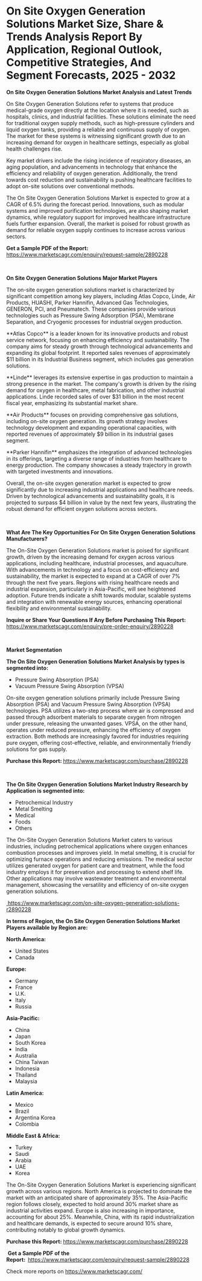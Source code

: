 <p><h1>On Site Oxygen Generation Solutions Market Size, Share & Trends Analysis Report By Application, Regional Outlook, Competitive Strategies, And Segment Forecasts, 2025 - 2032</h1></p><p><strong>On Site Oxygen Generation Solutions Market Analysis and Latest Trends</strong></p>
<p><p>On Site Oxygen Generation Solutions refer to systems that produce medical-grade oxygen directly at the location where it is needed, such as hospitals, clinics, and industrial facilities. These solutions eliminate the need for traditional oxygen supply methods, such as high-pressure cylinders and liquid oxygen tanks, providing a reliable and continuous supply of oxygen. The market for these systems is witnessing significant growth due to an increasing demand for oxygen in healthcare settings, especially as global health challenges rise.</p><p>Key market drivers include the rising incidence of respiratory diseases, an aging population, and advancements in technology that enhance the efficiency and reliability of oxygen generation. Additionally, the trend towards cost reduction and sustainability is pushing healthcare facilities to adopt on-site solutions over conventional methods.</p><p>The On Site Oxygen Generation Solutions Market is expected to grow at a CAGR of 6.5% during the forecast period. Innovations, such as modular systems and improved purification technologies, are also shaping market dynamics, while regulatory support for improved healthcare infrastructure fuels further expansion. Overall, the market is poised for robust growth as demand for reliable oxygen supply continues to increase across various sectors.</p></p>
<p><strong>Get a Sample PDF of the Report:&nbsp;</strong> <a href="https://www.marketscagr.com/enquiry/request-sample/2890228?utm_campaign=3122&utm_medium=2&utm_source=Github&utm_content=ia&utm_term=14032025&utm_id=on-site-oxygen-generation-solutions">https://www.marketscagr.com/enquiry/request-sample/2890228</a></p>
<p>&nbsp;</p>
<p><strong>On Site Oxygen Generation Solutions Major Market Players</strong></p>
<p><p>The on-site oxygen generation solutions market is characterized by significant competition among key players, including Atlas Copco, Linde, Air Products, HUASHI, Parker Hannifin, Advanced Gas Technologies, GENERON, PCI, and Pneumatech. These companies provide various technologies such as Pressure Swing Adsorption (PSA), Membrane Separation, and Cryogenic processes for industrial oxygen production.</p><p>**Atlas Copco** is a leader known for its innovative products and robust service network, focusing on enhancing efficiency and sustainability. The company aims for steady growth through technological advancements and expanding its global footprint. It reported sales revenues of approximately $11 billion in its Industrial Business segment, which includes gas generation solutions.</p><p>**Linde** leverages its extensive expertise in gas production to maintain a strong presence in the market. The company's growth is driven by the rising demand for oxygen in healthcare, metal fabrication, and other industrial applications. Linde recorded sales of over $31 billion in the most recent fiscal year, emphasizing its substantial market share.</p><p>**Air Products** focuses on providing comprehensive gas solutions, including on-site oxygen generation. Its growth strategy involves technology development and expanding operational capacities, with reported revenues of approximately $9 billion in its industrial gases segment.</p><p>**Parker Hannifin** emphasizes the integration of advanced technologies in its offerings, targeting a diverse range of industries from healthcare to energy production. The company showcases a steady trajectory in growth with targeted investments and innovations.</p><p>Overall, the on-site oxygen generation market is expected to grow significantly due to increasing industrial applications and healthcare needs. Driven by technological advancements and sustainability goals, it is projected to surpass $4 billion in value by the next few years, illustrating the robust demand for efficient oxygen solutions across sectors.</p></p>
<p>&nbsp;</p>
<p><strong>What Are The Key Opportunities For On Site Oxygen Generation Solutions Manufacturers?</strong></p>
<p><p>The On-Site Oxygen Generation Solutions market is poised for significant growth, driven by the increasing demand for oxygen across various applications, including healthcare, industrial processes, and aquaculture. With advancements in technology and a focus on cost-efficiency and sustainability, the market is expected to expand at a CAGR of over 7% through the next five years. Regions with rising healthcare needs and industrial expansion, particularly in Asia-Pacific, will see heightened adoption. Future trends indicate a shift towards modular, scalable systems and integration with renewable energy sources, enhancing operational flexibility and environmental sustainability.</p></p>
<p><strong>Inquire or Share Your Questions If Any Before Purchasing This Report:</strong> <a href="https://www.marketscagr.com/enquiry/pre-order-enquiry/2890228?utm_campaign=3122&utm_medium=2&utm_source=Github&utm_content=ia&utm_term=14032025&utm_id=on-site-oxygen-generation-solutions">https://www.marketscagr.com/enquiry/pre-order-enquiry/2890228</a></p>
<p>&nbsp;</p>
<p><strong>Market Segmentation</strong></p>
<p><strong>The On Site Oxygen Generation Solutions Market Analysis by types is segmented into:</strong></p>
<p><ul><li>Pressure Swing Absorption (PSA)</li><li>Vacuum Pressure Swing Absorption (VPSA)</li></ul></p>
<p><p>On-site oxygen generation solutions primarily include Pressure Swing Absorption (PSA) and Vacuum Pressure Swing Absorption (VPSA) technologies. PSA utilizes a two-step process where air is compressed and passed through adsorbent materials to separate oxygen from nitrogen under pressure, releasing the unwanted gases. VPSA, on the other hand, operates under reduced pressure, enhancing the efficiency of oxygen extraction. Both methods are increasingly favored for industries requiring pure oxygen, offering cost-effective, reliable, and environmentally friendly solutions for gas supply.</p></p>
<p><strong>Purchase this Report:&nbsp;</strong><a href="https://www.marketscagr.com/purchase/2890228?utm_campaign=3122&utm_medium=2&utm_source=Github&utm_content=ia&utm_term=14032025&utm_id=on-site-oxygen-generation-solutions">https://www.marketscagr.com/purchase/2890228</a></p>
<p>&nbsp;</p>
<p><strong>The On Site Oxygen Generation Solutions Market Industry Research by Application is segmented into:</strong></p>
<p><ul><li>Petrochemical Industry</li><li>Metal Smelting</li><li>Medical</li><li>Foods</li><li>Others</li></ul></p>
<p><p>The On-Site Oxygen Generation Solutions Market caters to various industries, including petrochemical applications where oxygen enhances combustion processes and improves yield. In metal smelting, it is crucial for optimizing furnace operations and reducing emissions. The medical sector utilizes generated oxygen for patient care and treatment, while the food industry employs it for preservation and processing to extend shelf life. Other applications may involve wastewater treatment and environmental management, showcasing the versatility and efficiency of on-site oxygen generation solutions.</p></p>
<p><a href="https://www.marketscagr.com/on-site-oxygen-generation-solutions-r2890228?utm_campaign=3122&utm_medium=2&utm_source=Github&utm_content=ia&utm_term=14032025&utm_id=on-site-oxygen-generation-solutions">&nbsp;https://www.marketscagr.com/on-site-oxygen-generation-solutions-r2890228</a></p>
<p><strong>In terms of Region, the On Site Oxygen Generation Solutions Market Players available by Region are:</strong></p>
<p>
    <p> <strong> North America: </strong>
        <ul>
            <li>United States</li>
            <li>Canada</li>
        </ul>
        </p> 
    <p> <strong> Europe: </strong>
        <ul>
            <li>Germany</li>
            <li>France</li>
            <li>U.K.</li>
            <li>Italy</li>
            <li>Russia</li>
        </ul>
        </p> 
    <p> <strong> Asia-Pacific: </strong>
        <ul>
            <li>China</li>
            <li>Japan</li>
            <li>South Korea</li>
            <li>India</li>
            <li>Australia</li>
            <li>China Taiwan</li>
            <li>Indonesia</li>
            <li>Thailand</li>
            <li>Malaysia</li>
        </ul>
        </p> 
    <p> <strong> Latin America: </strong>
        <ul>
            <li>Mexico</li>
            <li>Brazil</li>
            <li>Argentina Korea</li>
            <li>Colombia</li>
        </ul>
        </p> 
    <p> <strong> Middle East & Africa: </strong>
        <ul>
            <li>Turkey</li>
            <li>Saudi</li>
            <li>Arabia</li>
            <li>UAE</li>
            <li>Korea</li>
        </ul>
    </p>
    </p>
<p><p>The On-Site Oxygen Generation Solutions Market is experiencing significant growth across various regions. North America is projected to dominate the market with an anticipated share of approximately 35%. The Asia-Pacific region follows closely, expected to hold around 30% market share as industrial activities expand. Europe is also increasing in importance, accounting for about 25%. Meanwhile, China, with its rapid industrialization and healthcare demands, is expected to secure around 10% share, contributing notably to global growth dynamics.</p></p>
<p><strong>Purchase this Report: </strong><a href="https://www.marketscagr.com/purchase/2890228?utm_campaign=3122&utm_medium=2&utm_source=Github&utm_content=ia&utm_term=14032025&utm_id=on-site-oxygen-generation-solutions">https://www.marketscagr.com/purchase/2890228</a></p>
<p>&nbsp;<strong>Get a Sample PDF of the Report:&nbsp;&nbsp;</strong><a href="https://www.marketscagr.com/enquiry/request-sample/2890228?utm_campaign=3122&utm_medium=2&utm_source=Github&utm_content=ia&utm_term=14032025&utm_id=on-site-oxygen-generation-solutions">https://www.marketscagr.com/enquiry/request-sample/2890228</a></p>
<p><strong></strong></p>
<p>Check more reports on <a href="https://www.marketscagr.com/?utm_campaign=3122&utm_medium=2&utm_source=Github&utm_content=ia&utm_term=14032025&utm_id=on-site-oxygen-generation-solutions">https://www.marketscagr.com/</a></p>